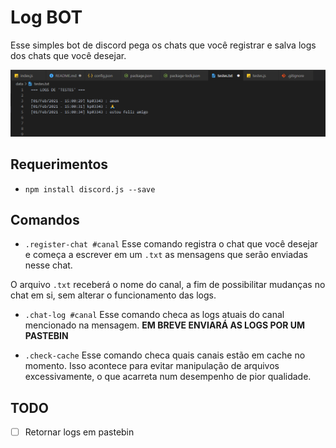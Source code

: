 # Log BOT
Esse simples bot de discord pega os chats que você registrar e salva logs dos chats que você desejar.

![image](./assets/image.png "Obrigado Sudano pela ideia de colocar a data e hora :)")

## Requerimentos
- ``npm install discord.js --save``

## Comandos
- ``.register-chat #canal``
Esse comando registra o chat que você desejar e começa a escrever em um ``.txt`` as mensagens que serão enviadas nesse chat.

O arquivo ``.txt`` receberá o nome do canal, a fim de possibilitar mudanças no chat em si, sem alterar o funcionamento das logs.

- ``.chat-log #canal``
Esse comando checa as logs atuais do canal mencionado na mensagem. **EM BREVE ENVIARÁ AS LOGS POR UM PASTEBIN**

- ``.check-cache``
Esse comando checa quais canais estão em cache no momento. Isso acontece para evitar manipulação de arquivos excessivamente, o que acarreta num desempenho de pior qualidade.

## TODO
- [ ] Retornar logs em pastebin